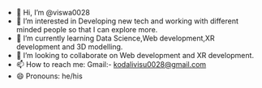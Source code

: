 - 👋 Hi, I’m @viswa0028
- 👀 I’m interested in Developing new tech and working with different minded people so that I can explore more.
- 🌱 I’m currently learning Data Science,Web development,XR development and 3D modelling.  
- 💞️ I’m looking to collaborate on Web development and XR development.
- 📫 How to reach me: Gmail:- kodalivisu0028@gmail.com
- 😄 Pronouns: he/his

<!---
viswa0028/viswa0028 is a ✨ special ✨ repository because its `README.md` (this file) appears on your GitHub profile.
You can click the Preview link to take a look at your changes.
--->
